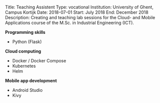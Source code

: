 Title: Teaching Assistent
Type: vocational
Institution: University of Ghent, Campus Kortijk
Date: 2018-07-01
Start: July 2018
End: December 2018
Description: Creating and teaching lab sessions for the Cloud- and Mobile Applications course of the M.Sc. in Industrial Engineering (ICT).

**Programming skills**

- Python (Flask)

**Cloud computing**

- Docker / Docker Compose
- Kubernetes
- Helm

**Mobile app development**

- Android Studio
- Kivy